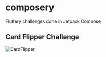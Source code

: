 # composery
Fluttery challenges done in Jetpack Compose


## Card Flipper Challenge
![CardFlipper](https://user-images.githubusercontent.com/206508/162638307-684ba329-f315-4b99-9cb2-94cdd0136412.gif)
